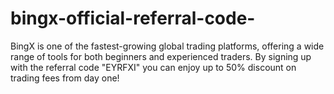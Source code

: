 # bingx-official-referral-code-
 BingX is one of the fastest-growing global trading platforms, offering a wide range of tools for both beginners and experienced traders. By signing up with the referral code "EYRFXI"  you can enjoy up to 50% discount on trading fees from day one!
